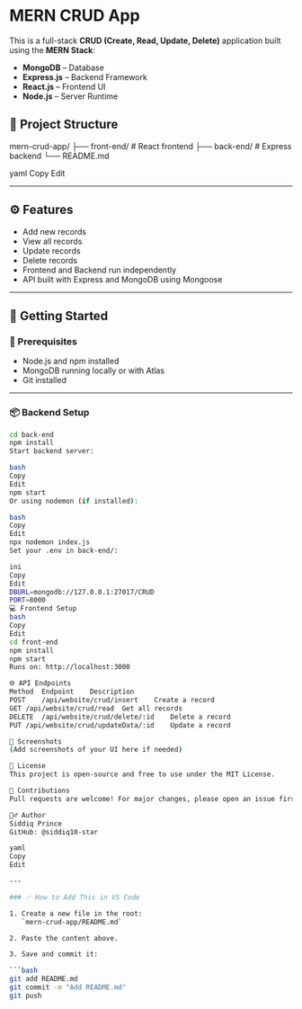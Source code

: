 # MERN CRUD App

This is a full-stack **CRUD (Create, Read, Update, Delete)** application built using the **MERN Stack**:

- **MongoDB** – Database
- **Express.js** – Backend Framework
- **React.js** – Frontend UI
- **Node.js** – Server Runtime

## 📂 Project Structure

mern-crud-app/
├── front-end/ # React frontend
├── back-end/ # Express backend
└── README.md

yaml
Copy
Edit

---

## ⚙️ Features

- Add new records
- View all records
- Update records
- Delete records
- Frontend and Backend run independently
- API built with Express and MongoDB using Mongoose

---

## 🚀 Getting Started

### 🔧 Prerequisites

- Node.js and npm installed
- MongoDB running locally or with Atlas
- Git installed

---

### 📦 Backend Setup

````bash
cd back-end
npm install
Start backend server:

bash
Copy
Edit
npm start
Or using nodemon (if installed):

bash
Copy
Edit
npx nodemon index.js
Set your .env in back-end/:

ini
Copy
Edit
DBURL=mongodb://127.0.0.1:27017/CRUD
PORT=8000
💻 Frontend Setup
bash
Copy
Edit
cd front-end
npm install
npm start
Runs on: http://localhost:3000

🌐 API Endpoints
Method	Endpoint	Description
POST	/api/website/crud/insert	Create a record
GET	/api/website/crud/read	Get all records
DELETE	/api/website/crud/delete/:id	Delete a record
PUT	/api/website/crud/updateData/:id	Update a record

📸 Screenshots
(Add screenshots of your UI here if needed)

📜 License
This project is open-source and free to use under the MIT License.

🤝 Contributions
Pull requests are welcome! For major changes, please open an issue first to discuss what you would like to change.

🙋‍♂️ Author
Siddiq Prince
GitHub: @siddiq10-star

yaml
Copy
Edit

---

### ✅ How to Add This in VS Code

1. Create a new file in the root:
   `mern-crud-app/README.md`

2. Paste the content above.

3. Save and commit it:

```bash
git add README.md
git commit -m "Add README.md"
git push
````

